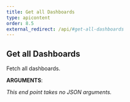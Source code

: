 ```yaml
---
title: Get all Dashboards
type: apicontent
order: 8.5
external_redirect: /api/#get-all-dashboards
---
```


## Get all Dashboards
Fetch all dashboards.


**ARGUMENTS**:

*This end point takes no JSON arguments.*
